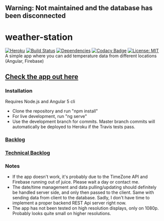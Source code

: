 ## Warning: Not maintained and the database has been disconnected

# weather-station
[![Heroku](https://heroku-badge.herokuapp.com/?app=ronktor-climate&style=flat)](https://ronktor-climate.herokuapp.com)
[![Build Status](https://travis-ci.org/xbexbex/weather-station.svg?branch=master)](https://travis-ci.org/xbexbex/weather-station)
[![Dependencies](https://david-dm.org/xbexbex/weather-station.png)](https://david-dm.org/xbexbex/weather-station)
[![Codacy Badge](https://api.codacy.com/project/badge/Grade/5f5e7f1b7e484be2a4501091831197f5)](https://www.codacy.com/app/xbexbex/weather-station?utm_source=github.com&amp;utm_medium=referral&amp;utm_content=xbexbex/weather-station&amp;utm_campaign=Badge_Grade)
[![License: MIT](https://img.shields.io/badge/License-MIT-yellow.svg)](https://opensource.org/licenses/MIT)  
A simple app where you can add temperature data from different locations (Angular, Firebase)

## [Check the app out here](https://ronktor-climate.herokuapp.com)

### Installation
Requires Node.js and Angular 5 cli
* Clone the repository and run "npm install"
* For live development, run "ng serve"
* Use the development branch for commits. Master branch commits will automatically be deployed to Heroku if the Travis tests pass.

### [Backlog](https://drive.google.com/open?id=1lf47xMEdL9T8V0hXzzxKOTFNmChlsY8DoHDLTCvpw5M)
### [Technical Backlog](https://drive.google.com/open?id=1ynEe2CoCYZLyLe_8HL_SYhflLVAZy0O4MluZNqhv7i0)

### Notes
* If the app doesn't work, it's probably due to the TimeZone API and Firebase running out of juice. Please wait a day or contact me.
* The date/time management and data pulling/updating should definitely be handled server side, and only then passed to the client. Same with sending data from client to the database. Sadly, I don't have time to implement a proper backend REST Api server right now.
* The app has not been tested on high resolution displays, only on 1080p. Probably looks quite small on higher resolutions.
